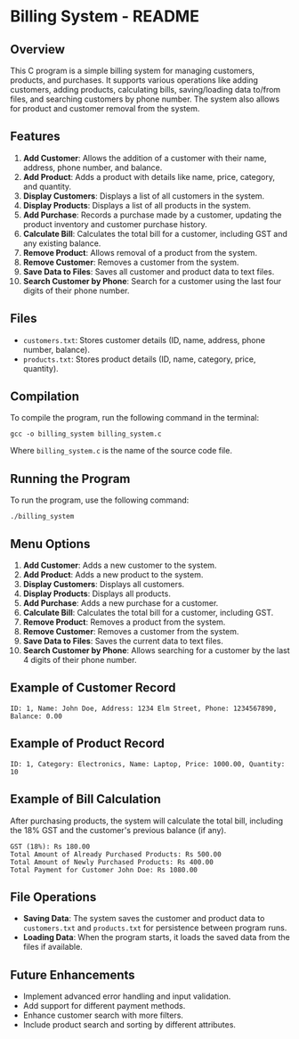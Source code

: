 # Billing System - README

## Overview

This C program is a simple billing system for managing customers, products, and purchases. It supports various operations like adding customers, adding products, calculating bills, saving/loading data to/from files, and searching customers by phone number. The system also allows for product and customer removal from the system.

## Features

1. **Add Customer**: Allows the addition of a customer with their name, address, phone number, and balance.
2. **Add Product**: Adds a product with details like name, price, category, and quantity.
3. **Display Customers**: Displays a list of all customers in the system.
4. **Display Products**: Displays a list of all products in the system.
5. **Add Purchase**: Records a purchase made by a customer, updating the product inventory and customer purchase history.
6. **Calculate Bill**: Calculates the total bill for a customer, including GST and any existing balance.
7. **Remove Product**: Allows removal of a product from the system.
8. **Remove Customer**: Removes a customer from the system.
9. **Save Data to Files**: Saves all customer and product data to text files.
10. **Search Customer by Phone**: Search for a customer using the last four digits of their phone number.

## Files

- `customers.txt`: Stores customer details (ID, name, address, phone number, balance).
- `products.txt`: Stores product details (ID, name, category, price, quantity).

## Compilation

To compile the program, run the following command in the terminal:

```
gcc -o billing_system billing_system.c
```

Where `billing_system.c` is the name of the source code file.

## Running the Program

To run the program, use the following command:

```
./billing_system
```

## Menu Options

1. **Add Customer**: Adds a new customer to the system.
2. **Add Product**: Adds a new product to the system.
3. **Display Customers**: Displays all customers.
4. **Display Products**: Displays all products.
5. **Add Purchase**: Adds a new purchase for a customer.
6. **Calculate Bill**: Calculates the total bill for a customer, including GST.
7. **Remove Product**: Removes a product from the system.
8. **Remove Customer**: Removes a customer from the system.
9. **Save Data to Files**: Saves the current data to text files.
10. **Search Customer by Phone**: Allows searching for a customer by the last 4 digits of their phone number.

## Example of Customer Record

```
ID: 1, Name: John Doe, Address: 1234 Elm Street, Phone: 1234567890, Balance: 0.00
```

## Example of Product Record

```
ID: 1, Category: Electronics, Name: Laptop, Price: 1000.00, Quantity: 10
```

## Example of Bill Calculation

After purchasing products, the system will calculate the total bill, including the 18% GST and the customer's previous balance (if any).

```
GST (18%): Rs 180.00
Total Amount of Already Purchased Products: Rs 500.00
Total Amount of Newly Purchased Products: Rs 400.00
Total Payment for Customer John Doe: Rs 1080.00
```

## File Operations

- **Saving Data**: The system saves the customer and product data to `customers.txt` and `products.txt` for persistence between program runs.
- **Loading Data**: When the program starts, it loads the saved data from the files if available.

## Future Enhancements

- Implement advanced error handling and input validation.
- Add support for different payment methods.
- Enhance customer search with more filters.
- Include product search and sorting by different attributes.
